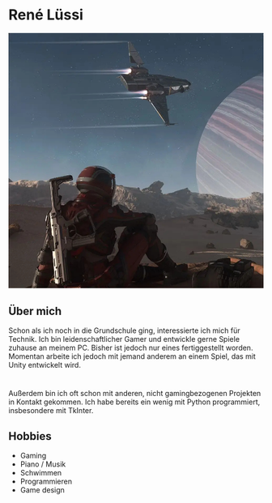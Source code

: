 # René Lüssi

![René Lüssi](../img/lure.jpg)

## Über mich
Schon als ich noch in die Grundschule ging, interessierte ich mich für Technik. Ich bin leidenschaftlicher Gamer und entwickle gerne Spiele zuhause an meinem PC. Bisher ist jedoch nur eines fertiggestellt worden. Momentan arbeite ich jedoch mit jemand anderem an einem Spiel, das mit Unity entwickelt wird.

#
Außerdem bin ich oft schon mit anderen, nicht gamingbezogenen Projekten in Kontakt gekommen. Ich habe bereits ein wenig mit Python programmiert, insbesondere mit TkInter.

## Hobbies
* Gaming
* Piano / Musik
* Schwimmen
* Programmieren
* Game design

